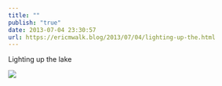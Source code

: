 ```yaml
---
title: ""
publish: "true"
date: 2013-07-04 23:30:57
url: https://ericmwalk.blog/2013/07/04/lighting-up-the.html
---
```


Lighting up the lake

![](https://ericmwalk.blog/uploads/2022/c8fd143ab7.jpg)